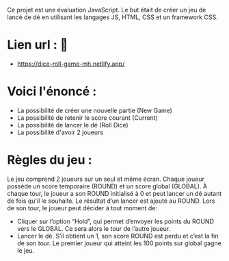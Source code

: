 Ce projet est une évaluation JavaScript. Le but était de créer un jeu de lancé de dé en utilisant les langages JS, HTML, CSS et un framework CSS.

# Lien url : :raising_hand:
- https://dice-roll-game-mh.netlify.app/

# Voici l'énoncé : 
- La possibilité de créer une nouvelle partie (New Game)
- La possibilité de retenir le score courant (Current)
- La possibilité de lancer le dé (Roll Dice)
- La possibilité d'avoir 2 joueurs

# Règles du jeu : 

Le jeu comprend 2 joueurs sur un seul et même écran.
Chaque joueur possède un score temporaire (ROUND) et un score global (GLOBAL).
À chaque tour, le joueur a son ROUND initialisé à 0 et peut lancer un dé autant de fois qu'il le souhaite. Le
résultat d’un lancer est ajouté au ROUND.
Lors de son tour, le joueur peut décider à tout moment de:
- Cliquer sur l’option “Hold”, qui permet d’envoyer les points du ROUND vers le GLOBAL. Ce sera alors le
tour de l’autre joueur.
- Lancer le dé. S’il obtient un 1, son score ROUND est perdu et c’est la fin de son tour.
Le premier joueur qui atteint les 100 points sur global gagne le jeu.

